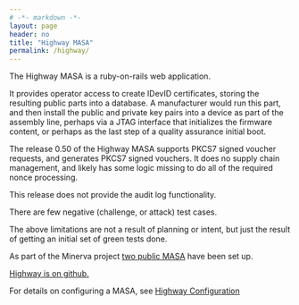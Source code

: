 ```yaml
---
# -*- markdown -*-
layout: page
header: no
title: "Highway MASA"
permalink: /highway/
---
```


The Highway MASA is a ruby-on-rails web application.

It provides operator access to create IDevID certificates, storing the resulting
public parts into a database.  A manufacturer would run this part, and then
install the public and private key pairs into a device as part of the
assembly line, perhaps via a JTAG interface that initializes the firmware
content, or perhaps as the last step of a quality assurance initial boot.

The release 0.50 of the Highway MASA supports PKCS7 signed voucher requests,
and generates PKCS7 signed vouchers.  It does no supply chain management, and
likely has some logic missing to do all of the required nonce processing.

This release does not provide the audit log functionality.

There are few negative (challenge, or attack) test cases.

The above limitations are not a result of planning or intent, but just the
result of getting an initial set of green tests done.

As part of the Minerva project [two public MASA](/jokeshop) have been set up.

[Highway is on github.](https://github.com/AnimaGUS-minerva/highway)

For details on configuring a MASA, see [Highway Configuration](/highway/configuration)

